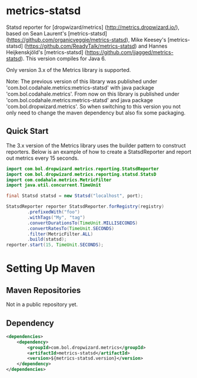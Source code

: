 # metrics-statsd

Statsd reporter for [dropwizard/metrics] (http://metrics.dropwizard.io/), based on Sean Laurent's [metrics-statsd] (https://github.com/organicveggie/metrics-statsd),  Mike Keesey's [metrics-statsd] (https://github.com/ReadyTalk/metrics-statsd) and  Hannes Heijkenskjöld's [metrics-statsd] (https://github.com/jjagged/metrics-statsd). This version compiles for Java 6.

Only version 3.x of the Metrics library is supported.

Note: The previous version of this library was published under 'com.bol.codahale.metrics:metrics-statsd' with java package 'com.bol.codahale.metrics'. 
From now on this library is published under 'com.bol.codahale.metrics:metrics-statsd' and java package 'com.bol.dropwizard.metrics'. 
So when switching to this version you not only need to change the maven dependency but also fix some packaging.

## Quick Start

The 3.x version of the Metrics library uses the builder pattern to construct reporters. Below is an example of how to
create a StatsdReporter and report out metrics every 15 seconds.

 ```java
 import com.bol.dropwizard.metrics.reporting.StatsdReporter
 import com.bol.dropwizard.metrics.reporting.statsd.StatsD
 import com.codahale.metrics.MetricFilter
 import java.util.concurrent.TimeUnit
 
 final Statsd statsd = new Statsd("localhost", port);

 StatsdReporter reporter StatsdReporter.forRegistry(registry)
         .prefixedWith("foo")
         .withTags("My", "tag")
         .convertDurationsTo(TimeUnit.MILLISECONDS)
         .convertRatesTo(TimeUnit.SECONDS)
         .filter(MetricFilter.ALL)
         .build(statsd);
 reporter.start(15, TimeUnit.SECONDS);
```

# Setting Up Maven
## Maven Repositories

Not in a public repository yet.

## Dependency

```xml
<dependencies>
    <dependency>
        <groupId>com.bol.dropwizard.metrics</groupId>
        <artifactId>metrics-statsd</artifactId>
        <version>${metrics-statsd.version}</version>
    </dependency>
</dependencies>
```

